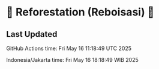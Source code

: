 
# 🌳 Reforestation (Reboisasi) 🌲

## Last Updated

GitHub Actions time: Fri May 16 11:18:49 UTC 2025

Indonesia/Jakarta time: Fri May 16 18:18:49 WIB 2025
